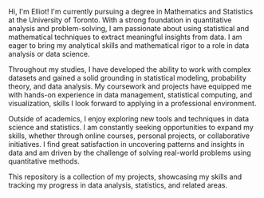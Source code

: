 Hi, I'm Elliot! I'm currently pursuing a degree in Mathematics and Statistics at the University of Toronto. With a strong foundation in quantitative analysis and problem-solving, I am passionate about using statistical and mathematical techniques to extract meaningful insights from data. I am eager to bring my analytical skills and mathematical rigor to a role in data analysis or data science.

Throughout my studies, I have developed the ability to work with complex datasets and gained a solid grounding in statistical modeling, probability theory, and data analysis. My coursework and projects have equipped me with hands-on experience in data management, statistical computing, and visualization, skills I look forward to applying in a professional environment.

Outside of academics, I enjoy exploring new tools and techniques in data science and statistics. I am constantly seeking opportunities to expand my skills, whether through online courses, personal projects, or collaborative initiatives. I find great satisfaction in uncovering patterns and insights in data and am driven by the challenge of solving real-world problems using quantitative methods.

This repository is a collection of my projects, showcasing my skills and tracking my progress in data analysis, statistics, and related areas.


<!---
elliotmin/elliotmin is a ✨ special ✨ repository because its `README.md` (this file) appears on your GitHub profile.
You can click the Preview link to take a look at your changes.
--->
